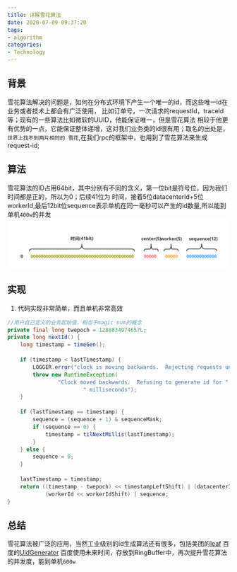 ```yaml
---
title: 详解雪花算法
date: 2020-07-09 09:37:20
tags:
- algorithm
categories:
- Technology
---
```


## 背景
雪花算法解决的问题是，如何在分布式环境下产生一个唯一的id，而这些唯一id在业务或者技术上都会有广泛使用，
比如订单号，一次请求的requestId，traceId等；现有的一些算法比如微软的UUID，他能保证唯一，但是雪花算法
相较于他更有优势的一点，它能保证整体递增，这对我们业务类的id很有用；取名的出处是，`世界上找不到两片相同的
雪花`,在我们rpc的框架中，也用到了雪花算法来生成request-id;

## 算法
雪花算法的ID占用64bit，其中分别有不同的含义，第一位bit是符号位，因为我们时间都是正的，所以为0；后续41位为
时间，接着5位datacenterId+5位workerId,最后12bit位sequence表示单机在同一毫秒可以产生的id数量,所以能到单机`400w`的并发
![](/image/snow/snow_flake_id.svg)

## 实现
1. 代码实现非常简单，而且单机非常高效
```java
//用户自己定义的业务起始值，相当于magic num的概念
private final long twepoch = 1288834974657L;
private long nextId() {
    long timestamp = timeGen();

    if (timestamp < lastTimestamp) {
        LOGGER.error("clock is moving backwards.  Rejecting requests until {}.", lastTimestamp);
        throw new RuntimeException(
                "Clock moved backwards.  Refusing to generate id for " + (lastTimestamp - timestamp) +
                        " milliseconds");
    }

    if (lastTimestamp == timestamp) {
        sequence = (sequence + 1) & sequenceMask;
        if (sequence == 0) {
            timestamp = tilNextMillis(lastTimestamp);
        }
    } else {
        sequence = 0;
    }

    lastTimestamp = timestamp;
    return ((timestamp - twepoch) << timestampLeftShift) | (datacenterId << datacenterIdShift) |
            (workerId << workerIdShift) | sequence;
}
```
## 总结
雪花算法被广泛的应用，当然工业级别的id生成算法还有很多，包括美团的[leaf](https://github.com/Meituan-Dianping/Leaf)
百度的[UidGenerator](https://github.com/baidu/uid-generator/blob/master/README.zh_cn.md)
百度使用未来时间，存放到RingBuffer中，再次提升雪花算法的并发度，能到单机`600w`